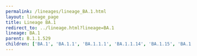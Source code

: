 ```yaml
---
permalink: /lineages/lineage_BA.1.html
layout: lineage_page
title: Lineage BA.1
redirect_to: ../lineage.html?lineage=BA.1
lineage: BA.1
parent: B.1.1.529
children: ['BA.1', 'BA.1.1', 'BA.1.1.1', 'BA.1.1.14', 'BA.1.15', 'BA.1.17', 'BA.1.17.2', 'BA.1.21']
---
```

